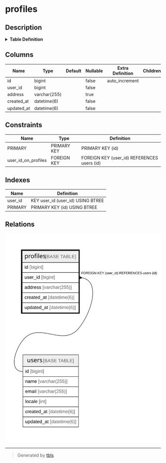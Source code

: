 # profiles

## Description

<details>
<summary><strong>Table Definition</strong></summary>

```sql
CREATE TABLE `profiles` (
  `id` bigint NOT NULL AUTO_INCREMENT,
  `user_id` bigint NOT NULL,
  `address` varchar(255) COLLATE utf8mb4_general_ci DEFAULT NULL,
  `created_at` datetime(6) NOT NULL,
  `updated_at` datetime(6) NOT NULL,
  PRIMARY KEY (`id`),
  KEY `user_id` (`user_id`),
  CONSTRAINT `user_id_on_profiles` FOREIGN KEY (`user_id`) REFERENCES `users` (`id`) ON DELETE CASCADE
) ENGINE=InnoDB DEFAULT CHARSET=utf8mb4 COLLATE=utf8mb4_general_ci
```

</details>

## Columns

| Name | Type | Default | Nullable | Extra Definition | Children | Parents | Comment |
| ---- | ---- | ------- | -------- | --------------- | -------- | ------- | ------- |
| id | bigint |  | false | auto_increment |  |  |  |
| user_id | bigint |  | false |  |  | [users](users.md) |  |
| address | varchar(255) |  | true |  |  |  |  |
| created_at | datetime(6) |  | false |  |  |  |  |
| updated_at | datetime(6) |  | false |  |  |  |  |

## Constraints

| Name | Type | Definition |
| ---- | ---- | ---------- |
| PRIMARY | PRIMARY KEY | PRIMARY KEY (id) |
| user_id_on_profiles | FOREIGN KEY | FOREIGN KEY (user_id) REFERENCES users (id) |

## Indexes

| Name | Definition |
| ---- | ---------- |
| user_id | KEY user_id (user_id) USING BTREE |
| PRIMARY | PRIMARY KEY (id) USING BTREE |

## Relations

![er](profiles.svg)

---

> Generated by [tbls](https://github.com/k1LoW/tbls)
